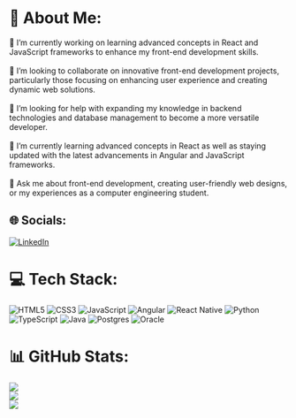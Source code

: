 # 💫 About Me:
🔭 I’m currently working on learning advanced concepts in React and JavaScript frameworks to enhance my front-end development skills.<br><br>👯 I’m looking to collaborate on innovative front-end development projects, particularly those focusing on enhancing user experience and creating dynamic web solutions.<br><br>🤝 I’m looking for help with expanding my knowledge in backend technologies and database management to become a more versatile developer.<br><br>🌱 I’m currently learning advanced concepts in React as well as staying updated with the latest advancements in Angular and JavaScript frameworks.<br><br>💬 Ask me about front-end development, creating user-friendly web designs, or my experiences as a computer engineering student.


## 🌐 Socials:
[![LinkedIn](https://img.shields.io/badge/LinkedIn-%230077B5.svg?logo=linkedin&logoColor=white)](https://linkedin.com/in/https://www.linkedin.com/in/emir-g%C3%BCng%C3%B6r-8b2269222?utm_source=share&utm_campaign=share_via&utm_content=profile&utm_medium=android_app) 

# 💻 Tech Stack:
![HTML5](https://img.shields.io/badge/html5-%23E34F26.svg?style=for-the-badge&logo=html5&logoColor=white) ![CSS3](https://img.shields.io/badge/css3-%231572B6.svg?style=for-the-badge&logo=css3&logoColor=white) ![JavaScript](https://img.shields.io/badge/javascript-%23323330.svg?style=for-the-badge&logo=javascript&logoColor=%23F7DF1E) ![Angular](https://img.shields.io/badge/angular-%23DD0031.svg?style=for-the-badge&logo=angular&logoColor=white) ![React Native](https://img.shields.io/badge/react_native-%2320232a.svg?style=for-the-badge&logo=react&logoColor=%2361DAFB) ![Python](https://img.shields.io/badge/python-3670A0?style=for-the-badge&logo=python&logoColor=ffdd54) ![TypeScript](https://img.shields.io/badge/typescript-%23007ACC.svg?style=for-the-badge&logo=typescript&logoColor=white) ![Java](https://img.shields.io/badge/java-%23ED8B00.svg?style=for-the-badge&logo=openjdk&logoColor=white) ![Postgres](https://img.shields.io/badge/postgres-%23316192.svg?style=for-the-badge&logo=postgresql&logoColor=white) ![Oracle](https://img.shields.io/badge/Oracle-F80000?style=for-the-badge&logo=oracle&logoColor=white)
# 📊 GitHub Stats:
![](https://github-readme-stats.vercel.app/api?username=EmirGungor&theme=react&hide_border=false&include_all_commits=false&count_private=false)<br/>
![](https://github-readme-streak-stats.herokuapp.com/?user=EmirGungor&theme=react&hide_border=false)<br/>
![](https://github-readme-stats.vercel.app/api/top-langs/?username=EmirGungor&theme=react&hide_border=false&include_all_commits=false&count_private=false&layout=compact)

<!-- Proudly created with GPRM ( https://gprm.itsvg.in ) -->

